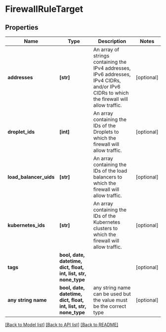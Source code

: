 # FirewallRuleTarget


## Properties
Name | Type | Description | Notes
------------ | ------------- | ------------- | -------------
**addresses** | **[str]** | An array of strings containing the IPv4 addresses, IPv6 addresses, IPv4 CIDRs, and/or IPv6 CIDRs to which the firewall will allow traffic. | [optional] 
**droplet_ids** | **[int]** | An array containing the IDs of the Droplets to which the firewall will allow traffic. | [optional] 
**load_balancer_uids** | **[str]** | An array containing the IDs of the load balancers to which the firewall will allow traffic. | [optional] 
**kubernetes_ids** | **[str]** | An array containing the IDs of the Kubernetes clusters to which the firewall will allow traffic. | [optional] 
**tags** | **bool, date, datetime, dict, float, int, list, str, none_type** |  | [optional] 
**any string name** | **bool, date, datetime, dict, float, int, list, str, none_type** | any string name can be used but the value must be the correct type | [optional]

[[Back to Model list]](../README.md#documentation-for-models) [[Back to API list]](../README.md#documentation-for-api-endpoints) [[Back to README]](../README.md)


